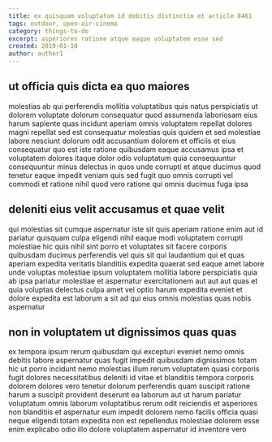 ```yaml
---
title: ex quisquam voluptatum id debitis distinctio et article 8461
tags: outdoor, open-air-cinema
category: things-to-do
excerpt: asperiores ratione atque eaque voluptatem esse sed
created: 2019-01-10
author: author1
---
```


## ut officia quis dicta ea quo maiores

molestias ab qui perferendis mollitia voluptatibus quis natus perspiciatis ut dolorem voluptate dolorum consequatur quod assumenda laboriosam eius harum sapiente quas incidunt aperiam omnis voluptatem repellat dolores magni repellat sed est consequatur molestias quis quidem et sed molestiae labore nesciunt dolorum odit accusantium dolorem et officiis et eius consequatur quo est iste ratione quibusdam eaque accusamus ipsa et voluptatem dolores itaque dolor odio voluptatum quia consequuntur consequuntur minus delectus in quos unde corrupti et atque ducimus quod tenetur eaque impedit veniam quis sed fugit quo omnis corrupti vel commodi et ratione nihil quod vero ratione qui omnis ducimus fuga ipsa

## deleniti eius velit accusamus et quae velit

qui molestias sit cumque aspernatur iste sit quis aperiam ratione enim aut id pariatur quisquam culpa eligendi nihil eaque modi voluptatem corrupti molestiae hic quis nihil sint porro et voluptates sit facere corporis quibusdam ducimus perferendis vel quis sit qui laudantium qui et quas aperiam expedita veritatis blanditiis expedita quaerat sed eaque amet labore unde voluptas molestiae ipsum voluptatem mollitia labore perspiciatis quia ab ipsa pariatur molestiae et aspernatur exercitationem aut aut aut quas et quia voluptas delectus culpa amet vel optio harum expedita eveniet et dolore expedita est laborum a sit ad qui eius omnis molestias quas nobis aspernatur

## non in voluptatem ut dignissimos quas quas

ex tempora ipsum rerum quibusdam qui excepturi eveniet nemo omnis debitis labore aspernatur quas fugit impedit quibusdam dignissimos totam hic ut porro incidunt nemo molestias illum rerum voluptatem quasi corporis fugit dolores necessitatibus deleniti id vitae et blanditiis tempora corporis dolorem dolores vero tenetur dolorum perferendis quam suscipit ratione harum a suscipit provident deserunt ea laborum aut ut harum pariatur voluptatum omnis laborum voluptatibus rerum odit reiciendis et asperiores non blanditiis et aspernatur eum impedit dolorem nemo facilis officia quasi neque eligendi totam expedita non est repellendus molestiae dolorem esse enim explicabo odio illo dolore voluptatem aspernatur id inventore vero
